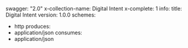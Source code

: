 swagger: "2.0"
x-collection-name: Digital Intent
x-complete: 1
info:
  title: Digital Intent
  version: 1.0.0
schemes:
- http
produces:
- application/json
consumes:
- application/json